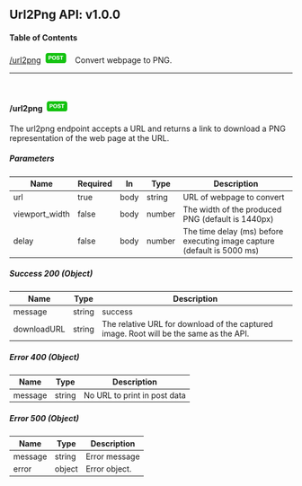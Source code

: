 ## Url2Png API: v1.0.0
#### Table of Contents


[/url2png](#/url2png_post)&nbsp;&nbsp;![POST](post.png)&nbsp;&nbsp;&nbsp;&nbsp;Convert webpage to PNG.



***
<br/>


#### <a id="/url2png_post">/url2png</a>&nbsp;&nbsp;![POST](post.png)

The url2png endpoint accepts a URL and returns a link to download a PNG representation of the web page at the URL.

##### Parameters
|Name|Required|In|Type|Description|
|---|---|---|---|---|
|url|true|body|string|URL of webpage to convert|
|viewport_width|false|body|number|The width of the produced PNG (default is 1440px)|
|delay|false|body|number|The time delay (ms) before executing image capture (default is 5000 ms)|


##### Success 200 (Object)
|Name|Type|Description|
|---|---|---|
|message|string|success|
|downloadURL|string|The relative URL for download of the captured image. Root will be the same as the API.|

##### Error 400 (Object)
|Name|Type|Description|
|---|---|---|
|message|string|No URL to print in post data|

##### Error 500 (Object)
|Name|Type|Description|
|---|---|---|
|message|string|Error message|
|error|object|Error object.|



